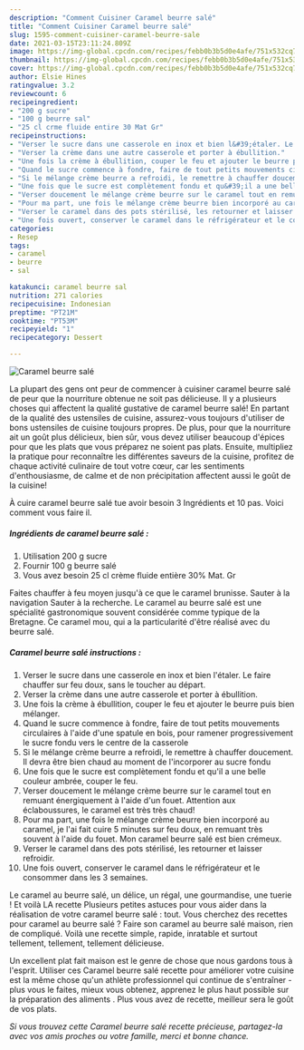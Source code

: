 ```yaml
---
description: "Comment Cuisiner Caramel beurre salé"
title: "Comment Cuisiner Caramel beurre salé"
slug: 1595-comment-cuisiner-caramel-beurre-sale
date: 2021-03-15T23:11:24.809Z
image: https://img-global.cpcdn.com/recipes/febb0b3b5d0e4afe/751x532cq70/caramel-beurre-sale-photo-principale-de-la-recette.jpg
thumbnail: https://img-global.cpcdn.com/recipes/febb0b3b5d0e4afe/751x532cq70/caramel-beurre-sale-photo-principale-de-la-recette.jpg
cover: https://img-global.cpcdn.com/recipes/febb0b3b5d0e4afe/751x532cq70/caramel-beurre-sale-photo-principale-de-la-recette.jpg
author: Elsie Hines
ratingvalue: 3.2
reviewcount: 6
recipeingredient:
- "200 g sucre"
- "100 g beurre sal"
- "25 cl crme fluide entire 30 Mat Gr"
recipeinstructions:
- "Verser le sucre dans une casserole en inox et bien l&#39;étaler. Le faire chauffer sur feu doux, sans le toucher au départ."
- "Verser la crème dans une autre casserole et porter à ébullition."
- "Une fois la crème à ébullition, couper le feu et ajouter le beurre puis bien mélanger."
- "Quand le sucre commence à fondre, faire de tout petits mouvements circulaires à l&#39;aide d&#39;une spatule en bois, pour ramener progressivement le sucre fondu vers le centre de la casserole"
- "Si le mélange crème beurre a refroidi, le remettre à chauffer doucement. Il devra être bien chaud au moment de l&#39;incorporer au sucre fondu"
- "Une fois que le sucre est complètement fondu et qu&#39;il a une belle couleur ambrée, couper le feu."
- "Verser doucement le mélange crème beurre sur le caramel tout en remuant énergiquement à l&#39;aide d&#39;un fouet. Attention aux éclaboussures, le caramel est très très chaud!"
- "Pour ma part, une fois le mélange crème beurre bien incorporé au caramel, je l&#39;ai fait cuire 5 minutes sur feu doux, en remuant très souvent à l&#39;aide du fouet. Mon caramel beurre salé est bien crémeux."
- "Verser le caramel dans des pots stérilisé, les retourner et laisser refroidir."
- "Une fois ouvert, conserver le caramel dans le réfrigérateur et le consommer dans les 3 semaines."
categories:
- Resep
tags:
- caramel
- beurre
- sal

katakunci: caramel beurre sal 
nutrition: 271 calories
recipecuisine: Indonesian
preptime: "PT21M"
cooktime: "PT53M"
recipeyield: "1"
recipecategory: Dessert

---
```



![Caramel beurre salé](https://img-global.cpcdn.com/recipes/febb0b3b5d0e4afe/751x532cq70/caramel-beurre-sale-photo-principale-de-la-recette.jpg)

La plupart des gens ont peur de commencer à cuisiner caramel beurre salé de peur que la nourriture obtenue ne soit pas délicieuse. Il y a plusieurs choses qui affectent la qualité gustative de caramel beurre salé! En partant de la qualité des ustensiles de cuisine, assurez-vous toujours d'utiliser de bons ustensiles de cuisine toujours propres. De plus, pour que la nourriture ait un goût plus délicieux, bien sûr, vous devez utiliser beaucoup d'épices pour que les plats que vous préparez ne soient pas plats. Ensuite, multipliez la pratique pour reconnaître les différentes saveurs de la cuisine, profitez de chaque activité culinaire de tout votre cœur, car les sentiments d'enthousiasme, de calme et de non précipitation affectent aussi le goût de la cuisine!

<!--inarticleads1-->

À cuire caramel beurre salé tue avoir besoin 3 Ingrédients et 10 pas. Voici comment vous faire il.

##### Ingrédients de caramel beurre salé :

1. Utilisation 200 g sucre
1. Fournir 100 g beurre salé
1. Vous avez besoin 25 cl crème fluide entière 30% Mat. Gr


Faites chauffer à feu moyen jusqu&#39;à ce que le caramel brunisse. Sauter à la navigation Sauter à la recherche. Le caramel au beurre salé est une spécialité gastronomique souvent considérée comme typique de la Bretagne. Ce caramel mou, qui a la particularité d&#39;être réalisé avec du beurre salé. 

<!--inarticleads2-->

##### Caramel beurre salé instructions :

1. Verser le sucre dans une casserole en inox et bien l&#39;étaler. Le faire chauffer sur feu doux, sans le toucher au départ.
1. Verser la crème dans une autre casserole et porter à ébullition.
1. Une fois la crème à ébullition, couper le feu et ajouter le beurre puis bien mélanger.
1. Quand le sucre commence à fondre, faire de tout petits mouvements circulaires à l&#39;aide d&#39;une spatule en bois, pour ramener progressivement le sucre fondu vers le centre de la casserole
1. Si le mélange crème beurre a refroidi, le remettre à chauffer doucement. Il devra être bien chaud au moment de l&#39;incorporer au sucre fondu
1. Une fois que le sucre est complètement fondu et qu&#39;il a une belle couleur ambrée, couper le feu.
1. Verser doucement le mélange crème beurre sur le caramel tout en remuant énergiquement à l&#39;aide d&#39;un fouet. Attention aux éclaboussures, le caramel est très très chaud!
1. Pour ma part, une fois le mélange crème beurre bien incorporé au caramel, je l&#39;ai fait cuire 5 minutes sur feu doux, en remuant très souvent à l&#39;aide du fouet. Mon caramel beurre salé est bien crémeux.
1. Verser le caramel dans des pots stérilisé, les retourner et laisser refroidir.
1. Une fois ouvert, conserver le caramel dans le réfrigérateur et le consommer dans les 3 semaines.


Le caramel au beurre salé, un délice, un régal, une gourmandise, une tuerie ! Et voilà LA recette Plusieurs petites astuces pour vous aider dans la réalisation de votre caramel beurre salé : tout. Vous cherchez des recettes pour caramel au beurre salé ? Faire son caramel au beurre salé maison, rien de compliqué. Voilà une recette simple, rapide, inratable et surtout tellement, tellement, tellement délicieuse. 

<!--inarticleads1-->

<p>
Un excellent plat fait maison est le genre de chose que nous gardons tous à l'esprit. Utiliser ces Caramel beurre salé recette pour améliorer votre cuisine est la même chose qu'un athlète professionnel qui continue de s'entraîner - plus vous le faites, mieux vous obtenez, apprenez le plus haut possible sur la préparation des aliments . Plus vous avez de recette, meilleur sera le goût de vos plats.
</p>

<p>
<i>Si vous trouvez cette Caramel beurre salé recette précieuse, partagez-la avec vos amis proches ou votre famille, merci et bonne chance.</i>
</p>
